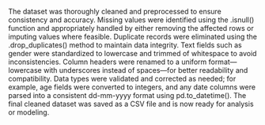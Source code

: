 The dataset was thoroughly cleaned and preprocessed to ensure consistency and accuracy. Missing values were identified using the .isnull() function and appropriately handled by either removing the affected rows or imputing values where feasible. Duplicate records were eliminated using the .drop_duplicates() method to maintain data integrity. Text fields such as gender were standardized to lowercase and trimmed of whitespace to avoid inconsistencies. Column headers were renamed to a uniform format—lowercase with underscores instead of spaces—for better readability and compatibility. Data types were validated and corrected as needed; for example, age fields were converted to integers, and any date columns were parsed into a consistent dd-mm-yyyy format using pd.to_datetime(). The final cleaned dataset was saved as a CSV file and is now ready for analysis or modeling.
